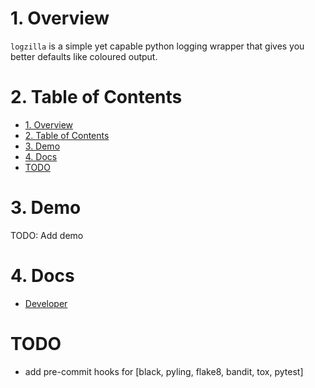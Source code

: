 # 1. Overview

`logzilla` is a simple yet capable python logging wrapper that gives you better defaults like coloured output.

# 2. Table of Contents

- [1. Overview](#1-overview)
- [2. Table of Contents](#2-table-of-contents)
- [3. Demo](#3-demo)
- [4. Docs](#4-docs)
- [TODO](#todo)

# 3. Demo

TODO: Add demo

# 4. Docs

* [Developer](docs/developer.md)

# TODO

* add pre-commit hooks for [black, pyling, flake8, bandit, tox, pytest]
